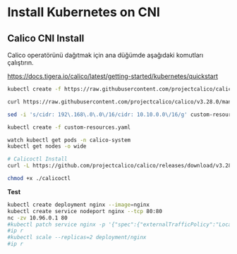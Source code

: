 # Install Kubernetes on CNI

## Calico CNI Install
Calico operatörünü dağıtmak için ana düğümde aşağıdaki komutları çalıştırın.

https://docs.tigera.io/calico/latest/getting-started/kubernetes/quickstart

``` bash
kubectl create -f https://raw.githubusercontent.com/projectcalico/calico/v3.28.0/manifests/tigera-operator.yaml

curl https://raw.githubusercontent.com/projectcalico/calico/v3.28.0/manifests/custom-resources.yaml -O

sed -i 's/cidr: 192\.168\.0\.0\/16/cidr: 10.10.0.0\/16/g' custom-resources.yaml

kubectl create -f custom-resources.yaml

watch kubectl get pods -n calico-system
kubectl get nodes -o wide

# Calicoctl Install 
curl -L https://github.com/projectcalico/calico/releases/download/v3.28.0/calicoctl-linux-arm64 -o calicoctl

chmod +x ./calicoctl
```
**Test**
``` bash
kubectl create deployment nginx --image=nginx
kubectl create service nodeport nginx --tcp 80:80
nc -zv 10.96.0.1 80
#kubectl patch service nginx -p '{"spec":{"externalTrafficPolicy":"Local"}}'
#ip r
#kubectl scale --replicas=2 deployment/nginx
#ip r
```